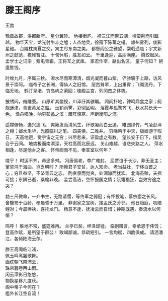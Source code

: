 # 滕王阁序

王勃

豫章故郡，洪都新府。 星分翼轸。 地接衡庐。 襟三江而带五湖，控蛮荆而引瓯越。 物华天宝，龙光射牛斗之墟；人杰地灵，徐孺下陈蕃之榻。 雄州雾列，俊彩星驰。 台隍枕夷夏之交，宾主尽东南之美。 都督阎公之雅望，棨戟遥临；宇文新州之懿范，襜帷暂驻。 十旬休暇，胜友如云。 千里逢迎，高朋满座。 腾蛟起凤，孟学士之词宗；紫电青霜，王将军之武库。 家君作宰，路出名区。 童子何知？ 躬逢胜饯。

时维九月，序属三秋。 潦水尽而寒潭清，烟光凝而暮山紫。 俨骖騑于上路，访风景于崇阿。 临帝子之长洲，得仙人之旧馆。 层峦耸翠，上出重霄；飞阁流丹，下临无地。 鹤汀凫渚，穷岛屿之萦回；桂殿兰宫，列冈峦之体势。

披绣闼，俯雕甍。 山原旷其盈视，川泽纡其骇瞩。 闾阎扑地，钟鸣鼎食之家；舸舰迷津，青雀黄龙之舳。 沄销雨霁，彩彻区明。 落霞与孤鹜齐飞，秋水共长天一色。 渔舟唱晚，响穷彭蠡之滨；雁阵惊寒，声断衡阳之浦。

遥襟俯畅，逸兴遄飞。 爽籁发而清风生，纤歌凝而白云遏。 睢园绿竹，气凌彭泽之樽；邺水朱华，光照临川之笔。 四美俱，二难并。 穷睇眄于中天，极娱游于暇日。 天高地迥，觉宇宙之无穷；兴尽悲来，识盈虚之有数。 望长安于日下，指吴会于云间。 地势极而南溟深，天柱高而北辰远。 关山难越，谁悲失路之人。 萍水相逢，尽是他乡之客。 怀帝阍而不见，奉宣室以何年？

嗟乎！ 时运不齐，命途多舛。 冯唐易老，李广难封。 屈贾谊于长沙，非无圣主；窜梁鸿于海曲，岂乏明时？ 所赖君子安贫，达人知命。 老当益壮，宁移白首之心；穷且益坚，不坠青云之志。 酌贪泉而觉爽，处涸辙而犹欢。 北海虽赊，夫摇可接；东隅已逝，桑榆非晚。 孟尝高洁，空怀报国之情；阮籍猖狂，岂效穷途之哭？

勃三尺微命，一介书生，无路请缨，等终军之弱冠；有怀投笔，慕宗悫之长风。 舍簪笏于百龄，奉晨昏于万里。 非谢家之宝树，接孟氏之芳邻。 他日趋庭，叨陪鲤对；今晨捧袂，喜托龙门。 杨意不逢，抚凌云而自惜；钟期既遇，奏流水以何惭？

鸣呼！ 胜地不常，盛筵难再。 兰亭已矣，梓泽邱墟。 临别赠言，幸承恩于伟饯；登高作赋，是所望于群公！ 敢竭鄙诚，恭疏短引。 一言均赋，四韵俱成。 请洒潘江，各倾陆海云尔。

滕王高阁临江渚，  
佩玉鸣鸾罢歌舞。  
画栋朝飞南浦云，  
珠帘暮卷西山雨。  
闲云潭影日悠悠，  
物换星移几度秋。  
阁中帝子今何在？  
槛外长江空自流！

‍
